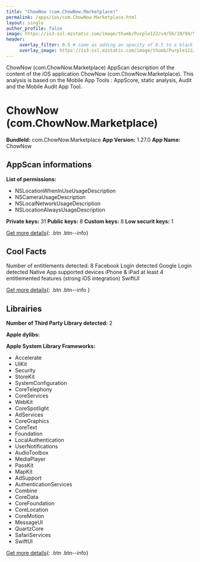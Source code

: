 ```yaml
---
title: "ChowNow (com.ChowNow.Marketplace)"
permalink: /apps/ios/com.ChowNow.Marketplace.html
layout: single
author_profile: false
image: https://is3-ssl.mzstatic.com/image/thumb/Purple122/v4/56/19/94/56199452-5479-2185-eeaf-394a9de05033/AppIcon-1x_U007emarketing-0-7-0-85-220.png/512x512bb.jpg
header: 
     overlay_filter: 0.5 # same as adding an opacity of 0.5 to a black background
     overlay_image: https://is3-ssl.mzstatic.com/image/thumb/Purple122/v4/56/19/94/56199452-5479-2185-eeaf-394a9de05033/AppIcon-1x_U007emarketing-0-7-0-85-220.png/512x512bb.jpg
---
```

ChowNow (com.ChowNow.Marketplace) AppScan description of the content of the iOS application ChowNow (com.ChowNow.Marketplace). This analysis is based on the Mobile App Tools : AppScore, static analysis, Audit and the Mobile Audit App Tool.

# ChowNow (com.ChowNow.Marketplace)

**BundleId:** com.ChowNow.Marketplace
**App Version:** 1.27.0
**App Name:** ChowNow


## AppScan informations 

**List of permissions:** 
- NSLocationWhenInUseUsageDescription
- NSCameraUsageDescription
- NSLocalNetworkUsageDescription
- NSLocationAlwaysUsageDescription
  
  
**Private keys:** 31
**Public keys:** 8
**Custom keys:** 8
**Low securit keys:** 1
  
[Get more details](/pricing.html){: .btn .btn--info}

## Cool Facts

Number of entitlements detected: 8
Facebook Login detected
Google Login detected
Native App
supported devices iPhone & iPad
at least 4 entitlemented features (strong iOS integration)
SwiftUI
  
[Get more details](/pricing.html){: .btn .btn--info }

## Librairies 
**Number of Third Party Library detected:** 2


**Apple dylibs:**


**Apple System Library Frameworks:**
- Accelerate
- UIKit
- Security
- StoreKit
- SystemConfiguration
- CoreTelephony
- CoreServices
- WebKit
- CoreSpotlight
- AdServices
- CoreGraphics
- CoreText
- Foundation
- LocalAuthentication
- UserNotifications
- AudioToolbox
- MediaPlayer
- PassKit
- MapKit
- AdSupport
- AuthenticationServices
- Combine
- CoreData
- CoreFoundation
- CoreLocation
- CoreMotion
- MessageUI
- QuartzCore
- SafariServices
- SwiftUI


  
[Get more details](/pricing.html){: .btn .btn--info}


